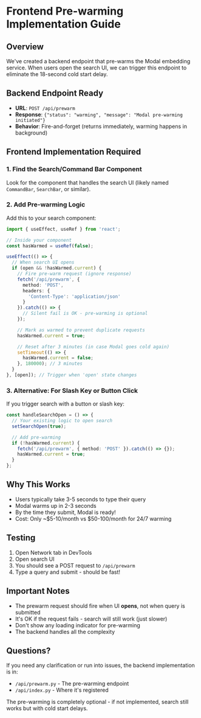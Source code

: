# Frontend Pre-warming Implementation Guide

## Overview
We've created a backend endpoint that pre-warms the Modal embedding service. When users open the search UI, we can trigger this endpoint to eliminate the 18-second cold start delay.

## Backend Endpoint Ready
- **URL**: `POST /api/prewarm`
- **Response**: `{"status": "warming", "message": "Modal pre-warming initiated"}`
- **Behavior**: Fire-and-forget (returns immediately, warming happens in background)

## Frontend Implementation Required

### 1. Find the Search/Command Bar Component
Look for the component that handles the search UI (likely named `CommandBar`, `SearchBar`, or similar).

### 2. Add Pre-warming Logic
Add this to your search component:

```typescript
import { useEffect, useRef } from 'react';

// Inside your component
const hasWarmed = useRef(false);

useEffect(() => {
  // When search UI opens
  if (open && !hasWarmed.current) {
    // Fire pre-warm request (ignore response)
    fetch('/api/prewarm', {
      method: 'POST',
      headers: {
        'Content-Type': 'application/json'
      }
    }).catch(() => {
      // Silent fail is OK - pre-warming is optional
    });

    // Mark as warmed to prevent duplicate requests
    hasWarmed.current = true;

    // Reset after 3 minutes (in case Modal goes cold again)
    setTimeout(() => {
      hasWarmed.current = false;
    }, 180000); // 3 minutes
  }
}, [open]); // Trigger when 'open' state changes
```

### 3. Alternative: For Slash Key or Button Click
If you trigger search with a button or slash key:

```typescript
const handleSearchOpen = () => {
  // Your existing logic to open search
  setSearchOpen(true);

  // Add pre-warming
  if (!hasWarmed.current) {
    fetch('/api/prewarm', { method: 'POST' }).catch(() => {});
    hasWarmed.current = true;
  }
};
```

## Why This Works
- Users typically take 3-5 seconds to type their query
- Modal warms up in 2-3 seconds
- By the time they submit, Modal is ready!
- Cost: Only ~$5-10/month vs $50-100/month for 24/7 warming

## Testing
1. Open Network tab in DevTools
2. Open search UI
3. You should see a POST request to `/api/prewarm`
4. Type a query and submit - should be fast!

## Important Notes
- The prewarm request should fire when UI **opens**, not when query is submitted
- It's OK if the request fails - search will still work (just slower)
- Don't show any loading indicator for pre-warming
- The backend handles all the complexity

## Questions?
If you need any clarification or run into issues, the backend implementation is in:
- `/api/prewarm.py` - The pre-warming endpoint
- `/api/index.py` - Where it's registered

The pre-warming is completely optional - if not implemented, search still works but with cold start delays.
